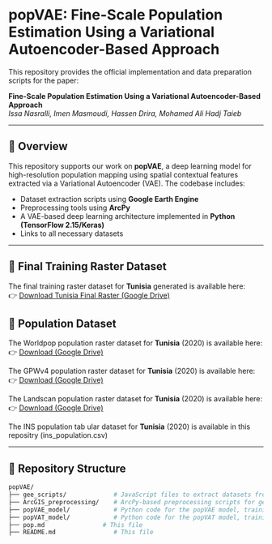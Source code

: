 # popVAE: Fine-Scale Population Estimation Using a Variational Autoencoder-Based Approach

This repository provides the official implementation and data preparation scripts for the paper:

**Fine-Scale Population Estimation Using a Variational Autoencoder-Based Approach**  
*Issa Nasralli, Imen Masmoudi, Hassen Drira, Mohamed Ali Hadj Taieb*  

---

## 🧠 Overview

This repository supports our work on **popVAE**, a deep learning model for high-resolution population mapping using spatial contextual features extracted via a Variational Autoencoder (VAE). The codebase includes:

- Dataset extraction scripts using **Google Earth Engine**
- Preprocessing tools using **ArcPy**
- A VAE-based deep learning architecture implemented in **Python (TensorFlow 2.15/Keras)**
- Links to all necessary datasets

---

## 📂 Final Training Raster Dataset

The final training raster dataset for **Tunisia** generated is available here:  
👉 [Download Tunisia Final Raster (Google Drive)](https://drive.google.com/file/d/12YaLwfOp-IPpgUMciMzb_lOR_eK4aL5B/view?usp=sharing)

## 📂 Population  Dataset

The Worldpop population raster dataset for **Tunisia** (2020) is available here:  
👉 [Download (Google Drive)](https://drive.google.com/file/d/144qTJMNqwMi6JjsT-KorP9HB4IgxaWe5/view?usp=sharing)

The GPWv4 population raster dataset for **Tunisia** (2020) is available here:  
👉 [Download (Google Drive)](https://drive.google.com/file/d/1HrbtDfSGfP6dj6BfA91Kp_74GM1ixNVV/view?usp=sharing)

The Landscan population raster dataset for **Tunisia** (2020) is available here:  
👉 [Download (Google Drive)](https://drive.google.com/file/d/1PRqruoDi6GpFlOaR--N2v_h0sjl88jMz/view?usp=sharing)


The INS population tab ular dataset for **Tunisia** (2020) is available in this repositry (ins_population.csv)  




---

## 📁 Repository Structure

```bash
popVAE/
├── gee_scripts/             # JavaScript files to extract datasets from Google Earth Engine
├── ArcGIS_preprocessing/    # ArcPy-based preprocessing scripts for geospatial data
├── popVAE_model/            # Python code for the popVAE model, training, and inference
├── popVAT_model/            # Python code for the popVAT model, training, and inference
├── pop.md                # This file
├── README.md                # This file
